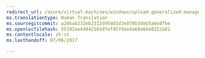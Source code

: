 ```yaml
---
redirect_url: /azure/virtual-machines/windows/upload-generalized-managed
ms.translationtype: Human Translation
ms.sourcegitcommit: a20bab232eb2312d95dd3d3e070b3deb5a6e8fbe
ms.openlocfilehash: 55392ae44042165d7ef057deeda60a64a0252a81
ms.contentlocale: zh-cn
ms.lasthandoff: 07/06/2017

---
```



